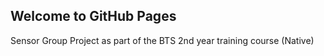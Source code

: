 ## Welcome to GitHub Pages

Sensor Group Project as part of the BTS 2nd year training course (Native)
